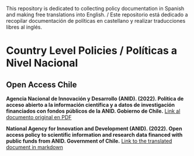 This repository is dedicated to collecting policy documentation in Spanish and making free translations into English. / Este repositorio está dedicado a recopilar documentación de políticas en castellano y realizar traducciones libres al inglés. 

# Country Level Policies / Políticas a Nivel Nacional

## Open Access Chile

**Agencia Nacional de Innovación y Desarrollo (ANID). (2022). Política de acceso abierto a la información científica y a datos de investigación financiados con fondos públicos de la ANID. Gobierno de Chile.**
[Link al documento original en PDF](https://s3.amazonaws.com/documentos.anid.cl/estudios/Politica_acceso_a_informacion_cientifica_2022.pdf)

**National Agency for Innovation and Development (ANID). (2022). Open access policy to scientific information and research data financed with public funds from ANID. Government of Chile.**
[Link to the translated document in markdown](https://github.com/rtleyb/Trads-Gob-Ciencia-Abierta/blob/main/translates/Pol%C3%ADtica%20de%20acceso%20abierto%20a%20la%20informaci%C3%B3n%20cient%C3%ADfica%20y%20a%20datos%20de%20investigaci%C3%B3n%20financiados%20con%20fondos%20p%C3%BAblicos%20de%20la%20ANID.%20Gobierno%20de%20Chile.md)
